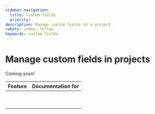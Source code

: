 ```yaml
---
sidebar_navigation:
  title: Custom fields
  priority: 
description: Manage custom fields in a project.
robots: index, follow
keywords: custom fields
---
```

# Manage custom fields in projects

Coming soon!

| Feature | Documentation for |
| ------- | ----------------- |
|         |                   |
|         |                   |
|         |                   |
|         |                   |
|         |                   |
|         |                   |
|         |                   |
|         |                   |
|         |                   |

